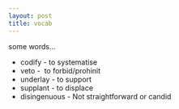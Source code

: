 ```yaml
---
layout: post
title: vocab
---
```


some words...

- codify - to systematise
- veto -  to forbid/prohinit
- underlay - to support
- supplant - to displace
- disingenuous - Not straightforward or candid
